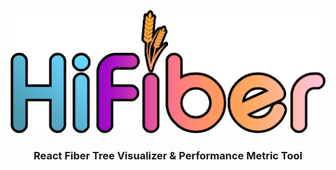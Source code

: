 ![](/assets/images/hifiber-logo.png)
<h3 align="center">React Fiber Tree Visualizer & Performance Metric Tool</h3>
